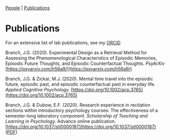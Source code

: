 [People](https://jaredbranch.github.io/lab) | [Publications](https://jaredbranch.github.io/research) 
# Publications

For an extensive list of lab publications, see my [ORCiD](https://orcid.org/0000-0001-8888-1305)

Branch, J.G. (2020). Experimental Design as a Retrieval Method for Assessing the Phenomenological Characteristics of Episodic Memories, Episodic Future Thoughts, and Episodic Counterfactual Thoughts. *PsyArXiv* [https://psyarxiv.com/h56a9/](https://psyarxiv.com/h56a9/)

Branch, J.G. & Zickar, M.J. (2020). Mental time travel into the episodic future, episodic past, and episodic counterfactual past in everyday life. *Applied Cognitive Psychology.*  [https://doi.org/10.1002/acp.3765](https://doi.org/10.1002/acp.3765)

Branch, J.G. & Dubow, E.F. (2020). Research experience in recitation sections within introductory psychology courses: The effectiveness of a semester-long laboratory component. *Scholarship of Teaching and Learning in Psychology.* Advance online publication. [https://doi.org/10.1037/stl0000187](https://doi.org/10.1037/stl0000187) ([PDF](BranchDubow2020.pdf))
